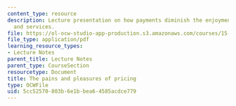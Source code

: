 ```yaml
---
content_type: resource
description: Lecture presentation on how payments diminish the enjoyment of products
  and services.
file: https://ol-ocw-studio-app-production.s3.amazonaws.com/courses/15-821-listening-to-the-customer-fall-2002/5cc52570803b6e1bbea64585acdce779_redblack20copy.pdf
file_type: application/pdf
learning_resource_types:
- Lecture Notes
parent_title: Lecture Notes
parent_type: CourseSection
resourcetype: Document
title: The pains and pleasures of pricing
type: OCWFile
uid: 5cc52570-803b-6e1b-bea6-4585acdce779
---
```

